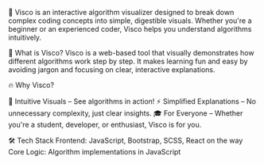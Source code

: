 🚀 Visco is an interactive algorithm visualizer designed to break down complex coding concepts into simple, digestible visuals. Whether you're a beginner or an experienced coder, Visco helps you understand algorithms intuitively.

🎯 What is Visco?
Visco is a web-based tool that visually demonstrates how different algorithms work step by step. It makes learning fun and easy by avoiding jargon and focusing on clear, interactive explanations.

🔥 Why Visco?

🎨 Intuitive Visuals – See algorithms in action!
⚡ Simplified Explanations – No unnecessary complexity, just clear insights.
🎓 For Everyone – Whether you're a student, developer, or enthusiast, Visco is for you.

🛠️ Tech Stack
Frontend: JavaScript, Bootstrap, SCSS, React on the way
Core Logic: Algorithm implementations in JavaScript